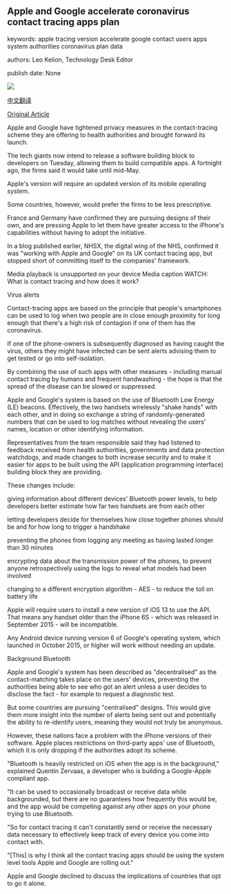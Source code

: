 ## Apple and Google accelerate coronavirus contact tracing apps plan

keywords: apple tracing version accelerate google contact users apps system authorities coronavirus plan data

authors: Leo Kelion, Technology Desk Editor

publish date: None

![](https://ichef.bbci.co.uk/news/1024/branded_news/15D8/production/_111929550_mediaitem111929549.jpg)

[中文翻译](Apple%20and%20Google%20accelerate%20coronavirus%20contact%20tracing%20apps%20plan_zh.md)

[Original Article](https://www.bbc.com/news/technology-52415593)

Apple and Google have tightened privacy measures in the contact-tracing scheme they are offering to health authorities and brought forward its launch.

The tech giants now intend to release a software building block to developers on Tuesday, allowing them to build compatible apps. A fortnight ago, the firms said it would take until mid-May.

Apple's version will require an updated version of its mobile operating system.

Some countries, however, would prefer the firms to be less prescriptive.

France and Germany have confirmed they are pursuing designs of their own, and are pressing Apple to let them have greater access to the iPhone's capabilities without having to adopt the initiative.

In a blog published earlier, NHSX, the digital wing of the NHS, confirmed it was "working with Apple and Google" on its UK contact tracing app, but stopped short of committing itself to the companies' framework.

Media playback is unsupported on your device Media caption WATCH: What is contact tracing and how does it work?

Virus alerts

Contact-tracing apps are based on the principle that people's smartphones can be used to log when two people are in close enough proximity for long enough that there's a high risk of contagion if one of them has the coronavirus.

If one of the phone-owners is subsequently diagnosed as having caught the virus, others they might have infected can be sent alerts advising them to get tested or go into self-isolation.

By combining the use of such apps with other measures - including manual contact tracing by humans and frequent handwashing - the hope is that the spread of the disease can be slowed or suppressed.

Apple and Google's system is based on the use of Bluetooth Low Energy (LE) beacons. Effectively, the two handsets wirelessly "shake hands" with each other, and in doing so exchange a string of randomly-generated numbers that can be used to log matches without revealing the users' names, location or other identifying information.

Representatives from the team responsible said they had listened to feedback received from health authorities, governments and data protection watchdogs, and made changes to both increase security and to make it easier for apps to be built using the API (application programming interface) building block they are providing.

These changes include:

giving information about different devices' Bluetooth power levels, to help developers better estimate how far two handsets are from each other

letting developers decide for themselves how close together phones should be and for how long to trigger a handshake

preventing the phones from logging any meeting as having lasted longer than 30 minutes

encrypting data about the transmission power of the phones, to prevent anyone retrospectively using the logs to reveal what models had been involved

changing to a different encryption algorithm - AES - to reduce the toll on battery life

Apple will require users to install a new version of iOS 13 to use the API. That means any handset older than the iPhone 6S - which was released in September 2015 - will be incompatible.

Any Android device running version 6 of Google's operating system, which launched in October 2015, or higher will work without needing an update.

Background Bluetooth

Apple and Google's system has been described as "decentralised" as the contact-matching takes place on the users' devices, preventing the authorities being able to see who got an alert unless a user decides to disclose the fact - for example to request a diagnostic test.

But some countries are pursuing "centralised" designs. This would give them more insight into the number of alerts being sent out and potentially the ability to re-identify users, meaning they would not truly be anonymous.

However, these nations face a problem with the iPhone versions of their software. Apple places restrictions on third-party apps' use of Bluetooth, which it is only dropping if the authorities adopt its scheme.

"Bluetooth is heavily restricted on iOS when the app is in the background," explained Quentin Zervaas, a developer who is building a Google-Apple compliant app.

"It can be used to occasionally broadcast or receive data while backgrounded, but there are no guarantees how frequently this would be, and the app would be competing against any other apps on your phone trying to use Bluetooth.

"So for contact tracing it can't constantly send or receive the necessary data necessary to effectively keep track of every device you come into contact with.

"[This] is why I think all the contact tracing apps should be using the system level tools Apple and Google are rolling out."

Apple and Google declined to discuss the implications of countries that opt to go it alone.